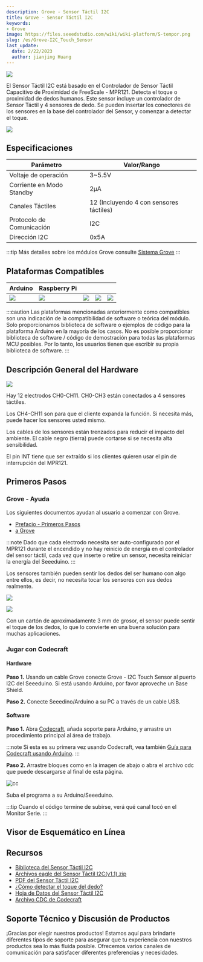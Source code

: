 ```yaml
---
description: Grove - Sensor Táctil I2C
title: Grove - Sensor Táctil I2C
keywords:
- Grove
image: https://files.seeedstudio.com/wiki/wiki-platform/S-tempor.png
slug: /es/Grove-I2C_Touch_Sensor
last_update:
  date: 2/22/2023
  author: jianjing Huang
---
```

<!-- ---
name: Grove - Sensor Táctil I2C
category: Sensor
bzurl: https://seeedstudio.com/Grove-I2C-Touch-Sensor-p-840.html
oldwikiname: Grove_-_I2C_Touch_Sensor
prodimagename: Grove-I2C-Touch-Sensor.jpg
bzprodimageurl: https://statics3.seeedstudio.com/images/P3202380.jpg
surveyurl: https://www.research.net/r/Grove-I2C_Touch_Sensor
sku: 101020047
tags: grove_i2c, io_3v3, io_5v, plat_duino, plat_linkit
--- -->

![](https://files.seeedstudio.com/wiki/Grove-I2C_Touch_Sensor/img/Grove-I2C-Touch-Sensor.jpg)

El Sensor Táctil I2C está basado en el Controlador de Sensor Táctil Capacitivo de Proximidad de FreeScale - MPR121. Detecta el toque o proximidad de dedos humanos. Este sensor incluye un controlador de Sensor Táctil y 4 sensores de dedo. Se pueden insertar los conectores de los sensores en la base del controlador del Sensor, y comenzar a detectar el toque.

[![](https://files.seeedstudio.com/wiki/common/Get_One_Now_Banner.png)](https://www.seeedstudio.com/depot/Grove-I2C-Touch-Sensor-p-840.html)

Especificaciones
-------------

| Parámetro              | Valor/Rango                         |
|------------------------|-------------------------------------|
| Voltaje de operación   | 3~5.5V                              |
| Corriente en Modo Standby | 2μA                              |
| Canales Táctiles       | 12 (Incluyendo 4 con sensores táctiles) |
| Protocolo de Comunicación | I2C                              |
| Dirección I2C          | 0x5A                                |

:::tip
Más detalles sobre los módulos Grove consulte [Sistema Grove](https://wiki.seeedstudio.com/es/Grove_System/)
:::

Plataformas Compatibles
-------------------

| Arduino                                                                                             | Raspberry Pi                                                                                             |                                                                                                 |                                                                                                          |                                                                                                    |
|-----------------------------------------------------------------------------------------------------|----------------------------------------------------------------------------------------------------------|-------------------------------------------------------------------------------------------------|---------------------------------------------------------------------------------------------------|----------------------------------------------------------------------------------------------------|
| ![](https://files.seeedstudio.com/wiki/wiki_english/docs/images/arduino_logo.jpg) | ![](https://files.seeedstudio.com/wiki/wiki_english/docs/images/raspberry_pi_logo_n.jpg) | ![](https://files.seeedstudio.com/wiki/wiki_english/docs/images/bbg_logo_n.jpg) | ![](https://files.seeedstudio.com/wiki/wiki_english/docs/images/wio_logo_n.jpg) | ![](https://files.seeedstudio.com/wiki/wiki_english/docs/images/linkit_logo.jpg) |

:::caution
Las plataformas mencionadas anteriormente como compatibles son una indicación de la compatibilidad de software o teórica del módulo. Solo proporcionamos biblioteca de software o ejemplos de código para la plataforma Arduino en la mayoría de los casos. No es posible proporcionar biblioteca de software / código de demostración para todas las plataformas MCU posibles. Por lo tanto, los usuarios tienen que escribir su propia biblioteca de software.
:::

Descripción General del Hardware
-----------------

![](https://files.seeedstudio.com/wiki/Grove-I2C_Touch_Sensor/img/DSC_0030.png)

Hay 12 electrodos CH0-CH11. CH0-CH3 están conectados a 4 sensores táctiles.

Los CH4-CH11 son para que el cliente expanda la función. Si necesita más, puede hacer los sensores usted mismo.

Los cables de los sensores están trenzados para reducir el impacto del ambiente. El cable negro (tierra) puede cortarse si se necesita alta sensibilidad.

El pin INT tiene que ser extraído si los clientes quieren usar el pin de interrupción del MPR121.

Primeros Pasos
---------------

### **Grove - Ayuda**

Los siguientes documentos ayudan al usuario a comenzar con Grove.

- [Prefacio - Primeros Pasos](https://www.seeedstudio.com/document/pdf/Preface.pdf)
- [a Grove](https://www.seeedstudio.com/document/pdf/Introduction%20to%20Grove.pdf)

:::note
Dado que cada electrodo necesita ser auto-configurado por el MPR121 durante el encendido y no hay reinicio de energía en el controlador del sensor táctil, cada vez que inserte o retire un sensor, necesita reiniciar la energía del Seeeduino.
:::

Los sensores también pueden sentir los dedos del ser humano con algo entre ellos, es decir, no necesita tocar los sensores con sus dedos realmente.

![](https://files.seeedstudio.com/wiki/Grove-I2C_Touch_Sensor/img/DSC_0026.jpg)

![](https://files.seeedstudio.com/wiki/Grove-I2C_Touch_Sensor/img/DSC_0027.jpg)

Con un cartón de aproximadamente 3 mm de grosor, el sensor puede sentir el toque de los dedos, lo que lo convierte en una buena solución para muchas aplicaciones.

### Jugar con Codecraft

#### Hardware

**Paso 1.** Usando un cable Grove conecte Grove - I2C Touch Sensor al puerto I2C del Seeeduino. Si está usando Arduino, por favor aproveche un Base Shield.

**Paso 2.** Conecte Seeedino/Arduino a su PC a través de un cable USB.

#### Software

**Paso 1.** Abra [Codecraft](https://ide.chmakered.com/), añada soporte para Arduino, y arrastre un procedimiento principal al área de trabajo.

:::note
Si esta es su primera vez usando Codecraft, vea también [Guía para Codecraft usando Arduino](https://wiki.seeedstudio.com/es/Guide_for_Codecraft_using_Arduino/).
:::

**Paso 2.** Arrastre bloques como en la imagen de abajo o abra el archivo cdc que puede descargarse al final de esta página.

![cc](https://files.seeedstudio.com/wiki/Grove-I2C_Touch_Sensor/img/cc_I2C_Touch_Sensor.png)

Suba el programa a su Arduino/Seeeduino.

:::tip
Cuando el código termine de subirse, verá qué canal tocó en el Monitor Serie.
:::

## Visor de Esquemático en Línea

<div className="altium-ecad-viewer" data-project-src="https://files.seeedstudio.com/wiki/Grove-I2C_Touch_Sensor/res/I2C_Touch_Sensor_eagle_files-v1.1-.zip" style={{borderRadius: '0px 0px 4px 4px', height: 500, borderStyle: 'solid', borderWidth: 1, borderColor: 'rgb(241, 241, 241)', overflow: 'hidden', maxWidth: 1280, maxHeight: 700, boxSizing: 'border-box'}}>
</div>

Recursos
---------

- [Biblioteca del Sensor Táctil I2C](https://github.com/Seeed-Studio/Grove_I2C_Touch_Sensor)
- [Archivos eagle del Sensor Táctil I2C(v1.1).zip](https://files.seeedstudio.com/wiki/Grove-I2C_Touch_Sensor/res/I2C_Touch_Sensor_eagle_files-v1.1-.zip)
- [PDF del Sensor Táctil I2C](https://files.seeedstudio.com/wiki/Grove-I2C_Touch_Sensor/res/Grove-I2C_Color_sensor_v1.2.pdf)
- [¿Cómo detectar el toque del dedo?](/How_to_detect_finger_touch)
- [Hoja de Datos del Sensor Táctil I2C](https://files.seeedstudio.com/wiki/Grove-I2C_Touch_Sensor/res/Freescale_Semiconductor;MPR121QR2.pdf)
- [Archivo CDC de Codecraft](https://files.seeedstudio.com/wiki/Grove-I2C_Touch_Sensor/res/Grove_I2C_Touch_Sensor_CDC_File.zip)

<!-- Este archivo Markdown fue creado desde https://www.seeedstudio.com/wiki/Grove_-_I2C_Touch_Sensor -->

## Soporte Técnico y Discusión de Productos

¡Gracias por elegir nuestros productos! Estamos aquí para brindarte diferentes tipos de soporte para asegurar que tu experiencia con nuestros productos sea lo más fluida posible. Ofrecemos varios canales de comunicación para satisfacer diferentes preferencias y necesidades.

<div class="button_tech_support_container">
<a href="https://forum.seeedstudio.com/" class="button_forum"></a> 
<a href="https://www.seeedstudio.com/contacts" class="button_email"></a>
</div>

<div class="button_tech_support_container">
<a href="https://discord.gg/eWkprNDMU7" class="button_discord"></a> 
<a href="https://github.com/Seeed-Studio/wiki-documents/discussions/69" class="button_discussion"></a>
</div>
